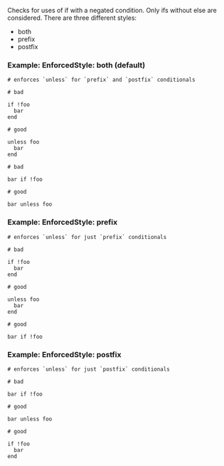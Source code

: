 Checks for uses of if with a negated condition. Only ifs
without else are considered. There are three different styles:

* both
* prefix
* postfix

### Example: EnforcedStyle: both (default)
    # enforces `unless` for `prefix` and `postfix` conditionals

    # bad

    if !foo
      bar
    end

    # good

    unless foo
      bar
    end

    # bad

    bar if !foo

    # good

    bar unless foo

### Example: EnforcedStyle: prefix
    # enforces `unless` for just `prefix` conditionals

    # bad

    if !foo
      bar
    end

    # good

    unless foo
      bar
    end

    # good

    bar if !foo

### Example: EnforcedStyle: postfix
    # enforces `unless` for just `postfix` conditionals

    # bad

    bar if !foo

    # good

    bar unless foo

    # good

    if !foo
      bar
    end